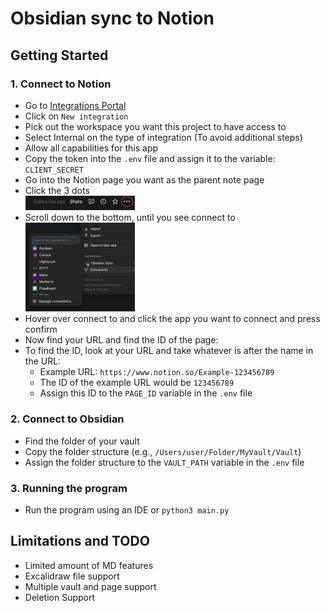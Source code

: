 # Obsidian sync to Notion

## Getting Started

### 1. Connect to Notion 

- Go to [Integrations Portal](https://www.notion.so/profile/integrations)
- Click on `New integration`
- Pick out the workspace you want this project to have access to
- Select Internal on the type of integration (To avoid additional steps)
- Allow all capabilities for this app
- Copy the token into the `.env` file and assign it to the variable: `CLIENT_SECRET`
- Go into the Notion page you want as the parent note page
- Click the 3 dots  
  <img src="images/3dots.png" alt="3dots" width="175"/>
- Scroll down to the bottom, until you see connect to  
  <img src="images/connect.png" alt="connect" width="175"/>
- Hover over connect to and click the app you want to connect and press confirm
- Now find your URL and find the ID of the page:
- To find the ID, look at your URL and take whatever is after the name in the URL:
    - Example URL: `https://www.notion.so/Example-123456789`
    - The ID of the example URL would be `123456789`
    - Assign this ID to the `PAGE_ID` variable in the `.env` file

### 2. Connect to Obsidian
- Find the folder of your vault
- Copy the folder structure (e.g., `/Users/user/Folder/MyVault/Vault`)
- Assign the folder structure to the `VAULT_PATH` variable in the `.env` file

### 3. Running the program
- Run the program using an IDE or `python3 main.py`

## Limitations and TODO
- Limited amount of MD features
- Excalidraw file support
- Multiple vault and page support
- Deletion Support
